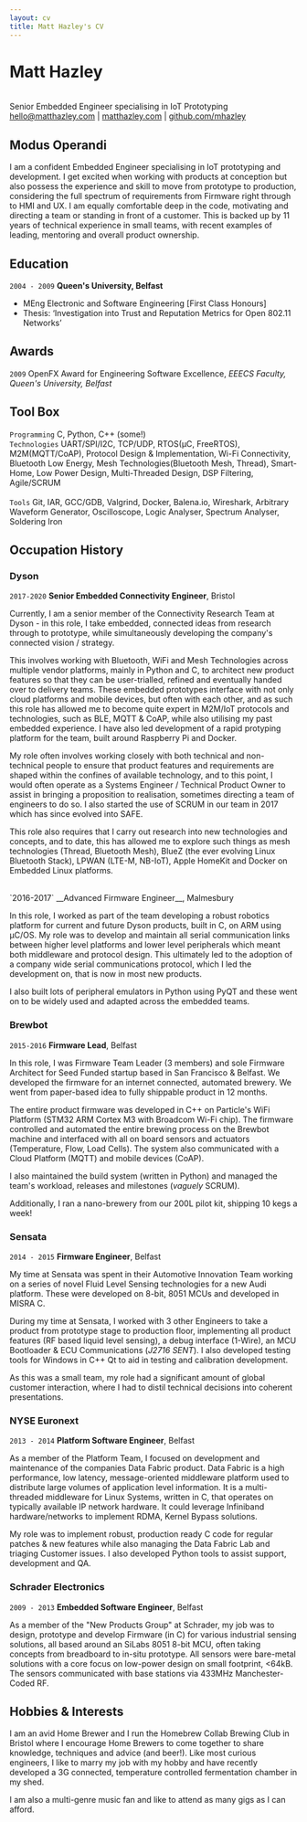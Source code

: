 ```yaml
---
layout: cv
title: Matt Hazley's CV
---
```

# Matt Hazley
<br>
Senior Embedded Engineer specialising in IoT Prototyping
<div id="webaddress">
<a href="hello@matthazley.com">hello@matthazley.com</a>
| <a href="http://matthazley.com">matthazley.com</a>
| <a href="https://github.com/mhazley">github.com/mhazley</a>
</div>


## Modus Operandi

I am a confident Embedded Engineer specialising in IoT prototyping and development. I get excited when working with products at conception but also possess the experience and skill to move from prototype to production, considering the full spectrum of requirements from Firmware right through to HMI and UX. I am equally comfortable deep in the code, motivating and directing a team or standing in front of a customer. This is backed up by 11 years of technical experience in small teams, with recent examples of leading, mentoring and overall product ownership.

## Education

`2004 - 2009`
__Queen's University, Belfast__

- MEng Electronic and Software Engineering [First Class Honours]
- Thesis: ‘Investigation into Trust and Reputation Metrics for Open 802.11 Networks’

## Awards

`2009`
OpenFX Award for Engineering Software Excellence, *EEECS Faculty, Queen's University, Belfast*

## Tool Box

`Programming`
C, Python, C++ (some!)
<br>
`Technologies`
UART/SPI/I2C, TCP/UDP, RTOS(µC, FreeRTOS), M2M(MQTT/CoAP), Protocol Design & Implementation, Wi-Fi Connectivity, Bluetooth Low Energy, Mesh Technologies(Bluetooth Mesh, Thread), Smart-Home, Low Power Design, Multi-Threaded Design, DSP Filtering, Agile/SCRUM  
<br>
`Tools`
Git, IAR, GCC/GDB, Valgrind, Docker, Balena.io, Wireshark, Arbitrary Waveform Generator, Oscilloscope, Logic Analyser, Spectrum Analyser, Soldering Iron

## Occupation History

### Dyson
`2017-2020`
__Senior Embedded Connectivity Engineer__, Bristol

Currently, I am a senior member of the Connectivity Research Team at Dyson - in this role, I take embedded, connected ideas from research through to prototype, while simultaneously developing the company's connected vision / strategy.

This involves working with Bluetooth, WiFi and Mesh Technologies across multiple vendor platforms, mainly in Python and C, to architect new product features so that they can be user-trialled, refined and eventually handed over to delivery teams. These embedded prototypes interface with not only cloud platforms and mobile devices, but often with each other, and as such this role has allowed me to become quite expert in M2M/IoT protocols and technologies, such as BLE, MQTT & CoAP, while also utilising my past embedded experience. I have also led development of a rapid protyping platform for the team, built around Raspberry Pi and Docker.

My role often involves working closely with both technical and non-technical people to ensure that product features and requirements are shaped within the confines of available technology, and to this point, I would often operate as a Systems Engineer / Technical Product Owner to assist in bringing a proposition to realisation, sometimes directing a team of engineers to do so. I also started the use of SCRUM in our team in 2017 which has since evolved into SAFE.

This role also requires that I carry out research into new technologies and concepts, and to date, this has allowed me to explore such things as mesh technologies (Thread, Bluetooth Mesh), BlueZ (the ever evolving Linux Bluetooth Stack), LPWAN (LTE-M, NB-IoT), Apple HomeKit and Docker on Embedded Linux platforms. 

<br>
`2016-2017`
__Advanced Firmware Engineer__, Malmesbury

In this role, I worked as part of the team developing a robust robotics platform for current and future Dyson products, built in C, on ARM using μC/OS. My role was to develop and maintain all serial communication links between higher level platforms and lower level peripherals which meant both middleware and protocol design. This ultimately led to the adoption of a company wide serial communications protocol, which I led the development on, that is now in most new products.   

I also built lots of peripheral emulators in Python using PyQT and these went on to be widely used and adapted across the embedded teams.

### Brewbot
`2015-2016`
__Firmware Lead__, Belfast

In this role, I was Firmware Team Leader (3 members) and sole Firmware Architect for Seed Funded startup based in San Francisco & Belfast. We developed the firmware for an internet connected, automated brewery. We went from paper-based idea to fully shippable product in 12 months.

The entire product firmware was developed in C++ on Particle's WiFi Platform (STM32 ARM Cortex M3 with Broadcom Wi-Fi chip). The firmware controlled and automated the entire brewing process on the Brewbot machine and interfaced with all on board sensors and actuators (Temperature, Flow, Load Cells). The system also communicated with a Cloud Platform (MQTT) and mobile devices (CoAP).

I also maintained the build system (written in Python) and managed the team's workload, releases and milestones (_vaguely_ SCRUM).

Additionally, I ran a nano-brewery from our 200L pilot kit, shipping 10 kegs a week!

### Sensata
`2014 - 2015`
__Firmware Engineer__, Belfast

My time at Sensata was spent in their Automotive Innovation Team working on a series of novel Fluid Level Sensing technologies for a new Audi platform. These were developed on 8-bit, 8051 MCUs and developed in MISRA C. 

During my time at Sensata, I worked with 3 other Engineers to take a product from prototype stage to production floor, implementing all product features (RF based liquid level sensing), a debug interface (1-Wire), an MCU Bootloader & ECU Communications (_J2716 SENT_). I also developed testing tools for Windows in C++ Qt to aid in testing and calibration development. 

As this was a small team, my role had a significant amount of global customer interaction, where I had to distil technical decisions into coherent presentations.

### NYSE Euronext
`2013 - 2014`
__Platform Software Engineer__, Belfast

As a member of the Platform Team, I focused on development and maintenance of the companies Data Fabric product. Data Fabric is a high performance, low latency, message-oriented middleware platform used to distribute large volumes of application level information. It is a multi-threaded middleware for Linux Systems, written in C, that operates on typically available IP network hardware. It could leverage Infiniband hardware/networks to implement RDMA, Kernel Bypass solutions. 

My role was to implement robust, production ready C code for regular patches & new features while also managing the Data Fabric Lab and triaging Customer issues. I also developed Python tools to assist support, development and QA.

### Schrader Electronics
`2009 - 2013`
__Embedded Software Engineer__, Belfast

As a member of the "New Products Group" at Schrader, my job was to design, prototype and develop Firmware (in C) for various industrial sensing solutions, all based around an SiLabs 8051 8-bit MCU, often taking concepts from breadboard to in-situ prototype. All sensors were bare-metal solutions with a core focus on low-power design on small footprint, <64kB. The sensors communicated with base stations via 433MHz Manchester-Coded RF.

## Hobbies & Interests

I am an avid Home Brewer and I run the Homebrew Collab Brewing Club in Bristol where I encourage Home Brewers to come together to share knowledge, techniques and advice (and beer!). Like most curious engineers, I like to marry my job with my hobby and have recently developed a 3G connected, temperature controlled fermentation chamber in my shed.

I am also a multi-genre music fan and like to attend as many gigs as I can afford.

<!-- ### Footer

Last updated: Nov 2020 -->